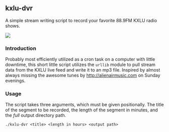 ## kxlu-dvr
A simple stream writing script to record your favorite 88.9FM KXLU radio shows. 

![](https://indiepulsemusic.files.wordpress.com/2018/03/kxlu-logo-revised.png?w=424&h=160&crop=1)

### Introduction
Probably most efficiently utilized as a cron task on a computer with little downtime, this short little script utilizes the `urllib` module to pull stream data from the KXLU live feed and write it to an mp3 file. Inspired by almost always missing the awesome tunes by http://alienairmusic.com on Sunday evenings. 


### Usage  
The script takes three arguments, which must be given positionally. The title of the segment to be recorded, the length of the segment in minutes, and the _full_ output directory path. 

```
./kxlu-dvr <title> <length in hours> <output path>
```

